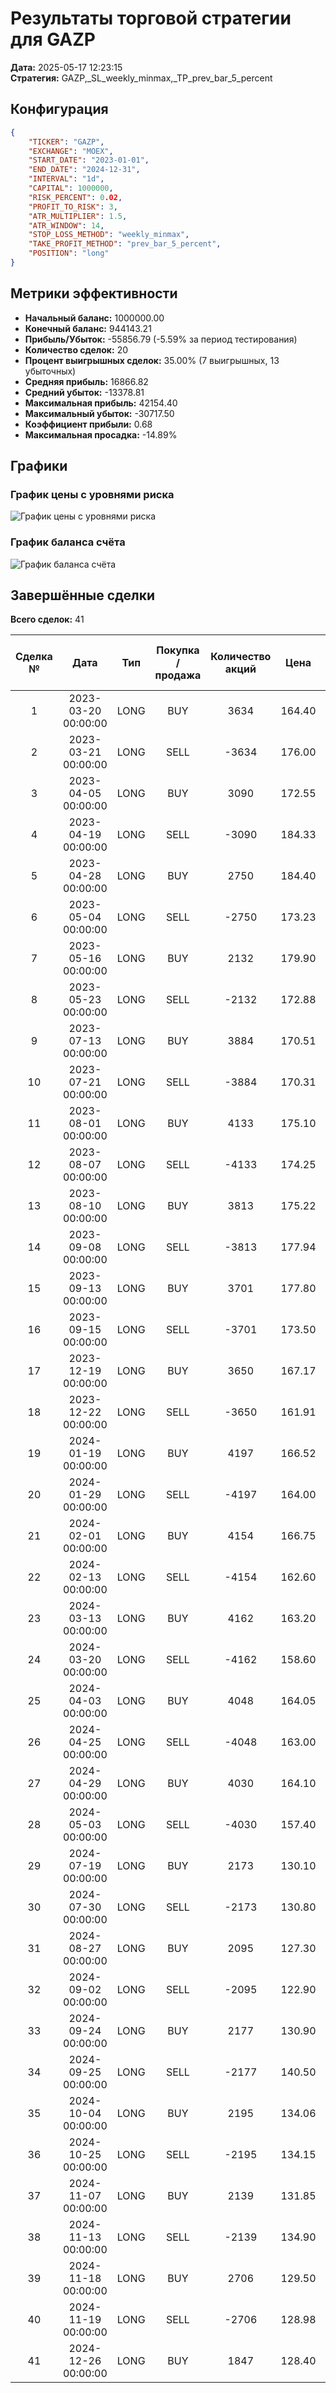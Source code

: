 # Результаты торговой стратегии для GAZP

**Дата:** 2025-05-17 12:23:15  
**Стратегия:** GAZP,_SL_weekly_minmax,_TP_prev_bar_5_percent

## Конфигурация

```json
{
    "TICKER": "GAZP",
    "EXCHANGE": "MOEX",
    "START_DATE": "2023-01-01",
    "END_DATE": "2024-12-31",
    "INTERVAL": "1d",
    "CAPITAL": 1000000,
    "RISK_PERCENT": 0.02,
    "PROFIT_TO_RISK": 3,
    "ATR_MULTIPLIER": 1.5,
    "ATR_WINDOW": 14,
    "STOP_LOSS_METHOD": "weekly_minmax",
    "TAKE_PROFIT_METHOD": "prev_bar_5_percent",
    "POSITION": "long"
}
```

## Метрики эффективности

- **Начальный баланс:** 1000000.00
- **Конечный баланс:** 944143.21
- **Прибыль/Убыток:** -55856.79 (-5.59% за период тестирования)
- **Количество сделок:** 20
- **Процент выигрышных сделок:** 35.00% (7 выигрышных, 13 убыточных)
- **Средняя прибыль:** 16866.82
- **Средний убыток:** -13378.81
- **Максимальная прибыль:** 42154.40
- **Максимальный убыток:** -30717.50
- **Коэффициент прибыли:** 0.68
- **Максимальная просадка:** -14.89%

## Графики

### График цены с уровнями риска

![График цены с уровнями риска](GAZP,_SL_weekly_minmax,_TP_prev_bar_5_percent,_Price_Risk_Levels.jpg)

### График баланса счёта

![График баланса счёта](GAZP,_SL_weekly_minmax,_TP_prev_bar_5_percent,_Balance.jpg)

## Завершённые сделки

**Всего сделок:** 41

| Сделка № | Дата | Тип | Покупка / продажа | Количество акций | Цена | Stop Loss в момент сделки | Take Profit в момент сделки | Прибыль / убыток | Прибыль / убыток с учётом комиссии |
|:--------:|:----:|:---:|:-----------------:|:----------------:|:----:|:-------------------------:|:---------------------------:|:----------------:|:----------------------------------:|
| 1 | 2023-03-20 00:00:00 | LONG | BUY | 3634 | 164.40 | 158.05 | 171.45 | 0.00 | -298.71 |
| 2 | 2023-03-21 00:00:00 | LONG | SELL | -3634 | 176.00 | 158.05 | 171.45 | 42154.40 | 41535.89 |
| 3 | 2023-04-05 00:00:00 | LONG | BUY | 3090 | 172.55 | 168.14 | 183.46 | 0.00 | -266.59 |
| 4 | 2023-04-19 00:00:00 | LONG | SELL | -3090 | 184.33 | 178.35 | 183.46 | 36400.20 | 35848.82 |
| 5 | 2023-04-28 00:00:00 | LONG | BUY | 2750 | 184.40 | 170.63 | 195.58 | 0.00 | -253.55 |
| 6 | 2023-05-04 00:00:00 | LONG | SELL | -2750 | 173.23 | 177.51 | 195.58 | -30717.50 | -31209.24 |
| 7 | 2023-05-16 00:00:00 | LONG | BUY | 2132 | 179.90 | 170.65 | 188.89 | 0.00 | -191.77 |
| 8 | 2023-05-23 00:00:00 | LONG | SELL | -2132 | 172.88 | 173.52 | 188.89 | -14966.64 | -15342.70 |
| 9 | 2023-07-13 00:00:00 | LONG | BUY | 3884 | 170.51 | 165.80 | 177.96 | 0.00 | -331.13 |
| 10 | 2023-07-21 00:00:00 | LONG | SELL | -3884 | 170.31 | 171.39 | 177.96 | -776.80 | -1438.67 |
| 11 | 2023-08-01 00:00:00 | LONG | BUY | 4133 | 175.10 | 170.00 | 184.35 | 0.00 | -361.84 |
| 12 | 2023-08-07 00:00:00 | LONG | SELL | -4133 | 174.25 | 173.56 | 184.35 | -3513.05 | -4234.98 |
| 13 | 2023-08-10 00:00:00 | LONG | BUY | 3813 | 175.22 | 170.60 | 184.54 | 0.00 | -334.06 |
| 14 | 2023-09-08 00:00:00 | LONG | SELL | -3813 | 177.94 | 178.83 | 184.54 | 10371.36 | 9698.06 |
| 15 | 2023-09-13 00:00:00 | LONG | BUY | 3701 | 177.80 | 174.02 | 187.83 | 0.00 | -329.02 |
| 16 | 2023-09-15 00:00:00 | LONG | SELL | -3701 | 173.50 | 174.02 | 187.83 | -15914.30 | -16564.38 |
| 17 | 2023-12-19 00:00:00 | LONG | BUY | 3650 | 167.17 | 160.81 | 175.35 | 0.00 | -305.09 |
| 18 | 2023-12-22 00:00:00 | LONG | SELL | -3650 | 161.91 | 162.17 | 175.35 | -19199.00 | -19799.57 |
| 19 | 2024-01-19 00:00:00 | LONG | BUY | 4197 | 166.52 | 162.20 | 174.01 | 0.00 | -349.44 |
| 20 | 2024-01-29 00:00:00 | LONG | SELL | -4197 | 164.00 | 164.94 | 174.01 | -10576.44 | -11270.04 |
| 21 | 2024-02-01 00:00:00 | LONG | BUY | 4154 | 166.75 | 162.71 | 175.89 | 0.00 | -346.34 |
| 22 | 2024-02-13 00:00:00 | LONG | SELL | -4154 | 162.60 | 162.71 | 175.89 | -17239.10 | -17923.16 |
| 23 | 2024-03-13 00:00:00 | LONG | BUY | 4162 | 163.20 | 160.23 | 171.14 | 0.00 | -339.62 |
| 24 | 2024-03-20 00:00:00 | LONG | SELL | -4162 | 158.60 | 160.23 | 171.14 | -19145.20 | -19814.87 |
| 25 | 2024-04-03 00:00:00 | LONG | BUY | 4048 | 164.05 | 156.51 | 171.57 | 0.00 | -332.04 |
| 26 | 2024-04-25 00:00:00 | LONG | SELL | -4048 | 163.00 | 163.69 | 171.57 | -4250.40 | -4912.35 |
| 27 | 2024-04-29 00:00:00 | LONG | BUY | 4030 | 164.10 | 161.70 | 173.49 | 0.00 | -330.66 |
| 28 | 2024-05-03 00:00:00 | LONG | SELL | -4030 | 157.40 | 161.70 | 173.49 | -27001.00 | -27648.82 |
| 29 | 2024-07-19 00:00:00 | LONG | BUY | 2173 | 130.10 | 118.23 | 136.95 | 0.00 | -141.35 |
| 30 | 2024-07-30 00:00:00 | LONG | SELL | -2173 | 130.80 | 134.00 | 136.95 | 1521.10 | 1237.63 |
| 31 | 2024-08-27 00:00:00 | LONG | BUY | 2095 | 127.30 | 115.00 | 133.77 | 0.00 | -133.35 |
| 32 | 2024-09-02 00:00:00 | LONG | SELL | -2095 | 122.90 | 127.66 | 133.77 | -9218.00 | -9480.08 |
| 33 | 2024-09-24 00:00:00 | LONG | BUY | 2177 | 130.90 | 120.17 | 136.80 | 0.00 | -142.48 |
| 34 | 2024-09-25 00:00:00 | LONG | SELL | -2177 | 140.50 | 120.17 | 136.80 | 20899.20 | 20603.78 |
| 35 | 2024-10-04 00:00:00 | LONG | BUY | 2195 | 134.06 | 130.32 | 142.34 | 0.00 | -147.13 |
| 36 | 2024-10-25 00:00:00 | LONG | SELL | -2195 | 134.15 | 134.50 | 142.34 | 197.55 | -96.81 |
| 37 | 2024-11-07 00:00:00 | LONG | BUY | 2139 | 131.85 | 122.25 | 139.18 | 0.00 | -141.01 |
| 38 | 2024-11-13 00:00:00 | LONG | SELL | -2139 | 134.90 | 135.36 | 139.18 | 6523.95 | 6238.66 |
| 39 | 2024-11-18 00:00:00 | LONG | BUY | 2706 | 129.50 | 130.67 | 141.81 | 0.00 | -175.21 |
| 40 | 2024-11-19 00:00:00 | LONG | SELL | -2706 | 128.98 | 130.67 | 141.81 | -1407.12 | -1756.84 |
| 41 | 2024-12-26 00:00:00 | LONG | BUY | 1847 | 128.40 | 106.00 | 134.45 | 0.00 | -118.58 |
